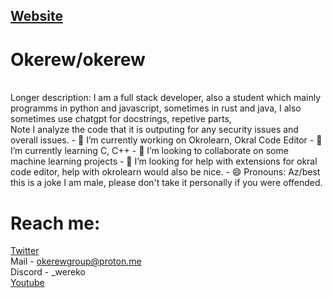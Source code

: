## <a href="https://okral.glitch.me">Website</a>

# Okerew/okerew
<br>
Longer description:
I am a full stack developer, also a student which mainly programms in python and javascript, sometimes in rust and java, I also sometimes use chatgpt for docstrings, repetive parts,
<br>
Note I analyze the code that it is outputing for any security issues and overall issues.
-  🔭 I’m currently working on Okrolearn, Okral Code Editor
- 🌱 I’m currently learning C, C++
- 👯 I’m looking to collaborate on some machine learning projects
- 🤔 I’m looking for help with extensions for okral code editor, help with okrolearn would also be nice.
- 😄 Pronouns: Az/best this is a joke I am male, please don't take it personally if you were offended.

# Reach me:
<a href="https://x.com/OkerewWar">Twitter</a>
<br>
Mail - okerewgroup@proton.me
<br>
Discord - _wereko
<br>
<a href="https://yt3.ggpht.com/LwiO5e5u-6oULiQO9SklMB4XyIcj1COZ05O0TqTm4j03d-sLBCUXGnB3JbjtUUhb3jaZY3_XnjE=s160-c-k-c0x00ffffff-no-rj">Youtube</a>
